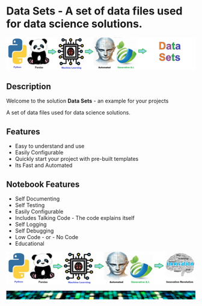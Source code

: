 
# Data Sets - A set of data files used for data science solutions.

![Code Logo](code.png)
## Description

Welcome to the solution **Data Sets** - an example for your projects

A set of data files used for data science solutions.

## Features
- Easy to understand and use  
- Easily Configurable 
- Quickly start your project with pre-built templates
- Its Fast and Automated

## Notebook Features
- Self Documenting 
- Self Testing 
- Easily Configurable
- Includes Talking Code - The code explains itself
- Self Logging 
- Self Debugging 
- Low Code - or - No Code
- Educational 
    
![Developer](developer.png)

![Brand](brand.png)
    
